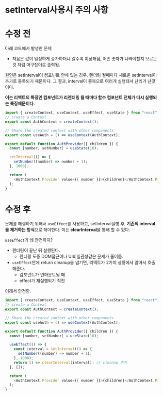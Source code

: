 # setInterval사용시 주의 사항

# 수정 전

아래 코드에서 발생한 문제

- 처음은 값이 일정하게 증가하더니 갈수록 이상해짐, 어떤 숫자가 나와야할지 모르는것 처럼 마구잡이로 출력됨.

원인은 setInterval이 컴포넌트 안에 있는 경우,
렌더링 될때마다 새로운 setInterval이 추가로 등록되기 때문이다.
그 결과, interval이 중복으로 여러개 실행돼서 난리가 난것이다.

**이는 리액트의 특징인 컴포넌트가 리렌더링 될 때마다 함수 컴포넌트 전체가 다시 실행되는 특징때문이다.**

```js
import { createContext, useContext, useEffect, useState } from "react";
// create a Context
export const AuthContext = createContext();

// Share the created context with other components
export const useAuth = () => useContext(AuthContext);

export default function AuthProvider({ children }) {
  const [number, setNumber] = useState(10);

  setInterval(() => {
    setNumber((number) => number + 1);
  }, 1000);

  return (
    <AuthContext.Provider value={{ number }}>{children}</AuthContext.Provider>
  );
}
```

# 수정 후

문제를 해결하기 위해서 `useEffect`를 사용하고, setInterval실행 후, **기존의 interval을 제거하는 방식**으로 해야한다. 이는 **clearInterval**을 통해 할 수 있다.

`useEffect`가 왜 안전하지?

- 렌더링이 끝난 뒤 실행된다.
  - 렌더링 도중 DOM접근이나 UI비일관성같은 문제가 줄어듬.
- `useEffect`안에 return cleanup을 넘기면, 리액트가 2가지 상황에서 알아서 호출해준다.
  - 컴포넌트가 언마운트될 때
  - effect가 재실행되기 직전

이래서 안전함.

```js
import { createContext, useContext, useEffect, useState } from "react";
// create a Context
export const AuthContext = createContext();

// Share the created context with other components
export const useAuth = () => useContext(AuthContext);

export default function AuthProvider({ children }) {
  const [number, setNumber] = useState(10);

  useEffect(() => {
    const interval = setInterval(() => {
      setNumber((number) => number + 1);
    }, 1000);
    return () => clearInterval(interval); // cleanup 추가
  }, []);

  return (
    <AuthContext.Provider value={{ number }}>{children}</AuthContext.Provider>
  );
}
```
